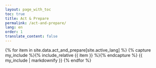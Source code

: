 ```yaml
---
layout: page_with_toc
toc: true
title: Act & Prepare
permalink: /act-and-prepare/
lang: en
order: 1
translate_content: false
---
```


{% for item in site.data.act_and_prepare[site.active_lang] %}
  {% capture my_include %}{% include_relative {{ item }} %}{% endcapture %}
  {{ my_include | markdownify }}
{% endfor %}

